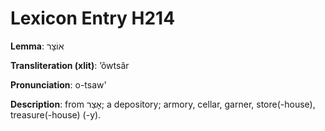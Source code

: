 # Lexicon Entry H214

**Lemma**: אוֹצָר

**Transliteration (xlit)**: ʼôwtsâr

**Pronunciation**: o-tsaw'

**Description**:
from אָצַר; a depository; armory, cellar, garner, store(-house), treasure(-house) (-y).
